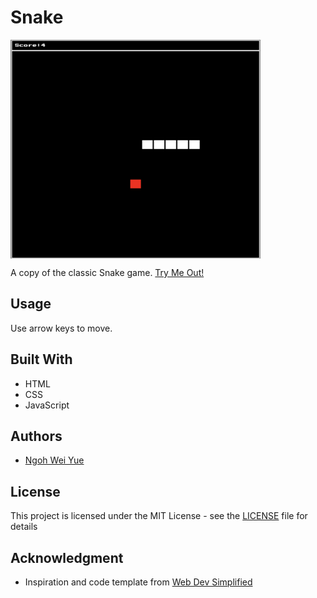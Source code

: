 # Snake
<img src="images/snake_thumbnail.png" width=400px height=350px align="center">

A copy of the classic Snake game.
[Try Me Out!](https://nweiyue.github.io/Snake/)

## Usage

Use arrow keys to move.

## Built With

* HTML
* CSS
* JavaScript

## Authors

* [Ngoh Wei Yue](https://github.com/nweiyue)

## License

This project is licensed under the MIT License - see the [LICENSE](./LICENSE) file for details

## Acknowledgment

* Inspiration and code template from [Web Dev Simplified](https://www.youtube.com/watch?v=QTcIXok9wNY)

